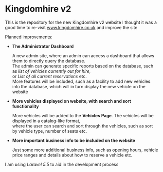 # Kingdomhire v2
This is the repository for the new Kingdomhire v2 website
I thought it was a good time to re-visit www.kingdomhire.co.uk and improve the site

Planned improvements:

* __The Administrator Dashboard__

   A new admin site, where an admin can access a dashboard that allows them to directly query the database.  
   The admin can generate specific reports based on the database, such as *list of vehicles currently out for hire*,  
   or *List of all current reservations* etc.  
   More features will be included, such as a facility to add new vehicles into the database, which will in turn display
   the new vehicle on the website  
   
* __More vehicles displayed on website, with search and sort functionality__

   More vehicles will be added to the **Vehicles Page**. The vehicles will be displayed in a catalog-like format,  
   where the user can search and sort through the vehicles, such as sort by vehicle type, number of seats etc.
   
* __More important business info to be included on the website__

   Just some more additional business info, such as opening hours, vehicle price ranges and details about how to reserve a vehicle etc.


I am using *Laravel 5.5* to aid in the development process
